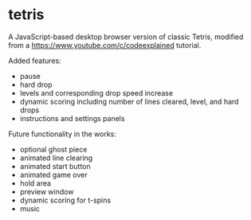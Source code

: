 # tetris

A JavaScript-based desktop browser version of classic Tetris, modified from a https://www.youtube.com/c/codeexplained tutorial.

Added features:
  - pause
  - hard drop
  - levels and corresponding drop speed increase
  - dynamic scoring including number of lines cleared, level, and hard drops
  - instructions and settings panels

Future functionality in the works:
  - optional ghost piece
  - animated line clearing
  - animated start button
  - animated game over
  - hold area
  - preview window
  - dynamic scoring for t-spins
  - music
